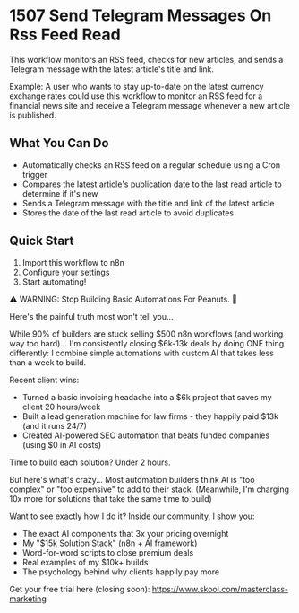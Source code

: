 # 1507 Send Telegram Messages On Rss Feed Read

This workflow monitors an RSS feed, checks for new articles, and sends a Telegram message with the latest article's title and link.

Example: A user who wants to stay up-to-date on the latest currency exchange rates could use this workflow to monitor an RSS feed for a financial news site and receive a Telegram message whenever a new article is published.

## What You Can Do
- Automatically checks an RSS feed on a regular schedule using a Cron trigger
- Compares the latest article's publication date to the last read article to determine if it's new
- Sends a Telegram message with the title and link of the latest article
- Stores the date of the last read article to avoid duplicates

## Quick Start
1. Import this workflow to n8n
2. Configure your settings
3. Start automating!

⚠️ WARNING: Stop Building Basic Automations For Peanuts. 🚫

Here's the painful truth most won't tell you...

While 90% of builders are stuck selling $500 n8n workflows (and working way too hard)...
I'm consistently closing $6k-13k deals by doing ONE thing differently:
I combine simple automations with custom AI that takes less than a week to build.

Recent client wins:
* Turned a basic invoicing headache into a $6k project that saves my client 20 hours/week
* Built a lead generation machine for law firms - they happily paid $13k (and it runs 24/7)
* Created AI-powered SEO automation that beats funded companies (using $0 in AI costs)

Time to build each solution? Under 2 hours.

But here's what's crazy...
Most automation builders think AI is "too complex" or "too expensive" to add to their stack.
(Meanwhile, I'm charging 10x more for solutions that take the same time to build)

Want to see exactly how I do it?
Inside our community, I show you:
* The exact AI components that 3x your pricing overnight
* My "$15k Solution Stack" (n8n + AI framework)
* Word-for-word scripts to close premium deals
* Real examples of my $10k+ builds
* The psychology behind why clients happily pay more

Get your free trial here (closing soon): https://www.skool.com/masterclass-marketing
